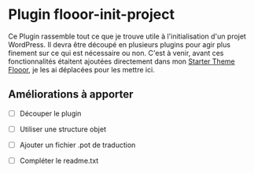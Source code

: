 # Plugin flooor-init-project

Ce Plugin rassemble tout ce que je trouve utile à l'initialisation d'un projet WordPress. Il devra être découpé en plusieurs plugins pour agir plus finement sur ce qui est nécessaire ou non.
C'est à venir, avant ces fonctionnalités étaitent ajoutées directement dans mon [Starter Theme Flooor](https://github.com/VBlankSB/flooor), je les ai déplacées pour les mettre ici.

## Améliorations à apporter

- [ ] Découper le plugin
- [ ] Utiliser une structure objet
- [ ] Ajouter un fichier .pot de traduction
- [ ] Compléter le readme.txt

